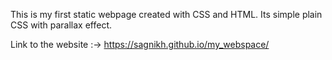 This is my first static webpage created with CSS and HTML. Its simple plain CSS with parallax effect.

Link to the website :-> https://sagnikh.github.io/my_webspace/
